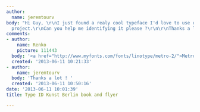 ```yaml
---
author:
  name: jeremtourv
body: "Hi Guy, \r\nI just found a realy cool typeface I'd love to use on a curent
  project.\r\nCan you help me identifying it please ?\r\n\r\nThanks a lot in advance\r\n\r\n[img:sites/default/files/old-images/Zentrum_Kunst_Urbanistik_07_5298.jpg]\r\n\r\n"
comments:
- author:
    name: Renko
    picture: 111443
  body: '<a href="http://www.myfonts.com/fonts/linotype/metro-2/">Metro Black #2</a>.'
  created: '2013-06-11 10:21:33'
- author:
    name: jeremtourv
  body: 'Thanks a lot ! '
  created: '2013-06-11 10:50:16'
date: '2013-06-11 10:01:39'
title: Type ID Kunst Berlin book and flyer

---
```

